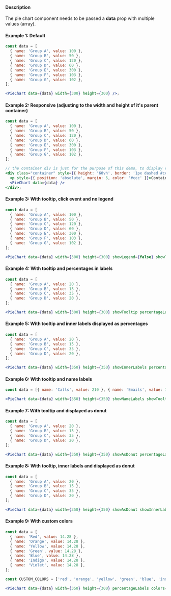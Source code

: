 #### Description

The pie chart component needs to be passed a **data** prop with multiple values (array).

#### Example 1: Default

```jsx
const data = [
  { name: 'Group A', value: 100 },
  { name: 'Group B', value: 50 },
  { name: 'Group C', value: 120 },
  { name: 'Group D', value: 60 },
  { name: 'Group E', value: 300 },
  { name: 'Group F', value: 103 },
  { name: 'Group G', value: 102 },
];

<PieChart data={data} width={300} height={300} />;
```

#### Example 2: Responsive (adjusting to the width and height of it's parent container)

```jsx
const data = [
  { name: 'Group A', value: 100 },
  { name: 'Group B', value: 50 },
  { name: 'Group C', value: 120 },
  { name: 'Group D', value: 60 },
  { name: 'Group E', value: 300 },
  { name: 'Group F', value: 103 },
  { name: 'Group G', value: 102 },
];

// the container div is just for the purpose of this demo, to display responsiveness of the component
<div class="container" style={{ height: '60vh', border: '1px dashed #ccc' }}>
  <p style={{ position: 'absolute', margin: 5, color: '#ccc' }}>Container</p>
  <PieChart data={data} />
</div>;
```

#### Example 3: With tooltip, click event and no legend

```jsx
const data = [
  { name: 'Group A', value: 100 },
  { name: 'Group B', value: 50 },
  { name: 'Group C', value: 120 },
  { name: 'Group D', value: 60 },
  { name: 'Group E', value: 300 },
  { name: 'Group F', value: 103 },
  { name: 'Group G', value: 102 },
];

<PieChart data={data} width={300} height={300} showLegend={false} showTooltip onClick={() => alert('Clicked!')} />;
```

#### Example 4: With tooltip and percentages in labels

```jsx
const data = [
  { name: 'Group A', value: 20 },
  { name: 'Group B', value: 15 },
  { name: 'Group C', value: 35 },
  { name: 'Group D', value: 20 },
];

<PieChart data={data} width={300} height={300} showTooltip percentageLabels />;
```

#### Example 5: With tooltip and inner labels displayed as percentages

```jsx
const data = [
  { name: 'Group A', value: 20 },
  { name: 'Group B', value: 15 },
  { name: 'Group C', value: 35 },
  { name: 'Group D', value: 20 },
];

<PieChart data={data} width={350} height={350} showInnerLabels percentageLabels showTooltip />;
```

#### Example 6: With tooltip and name labels

```jsx
const data = [{ name: 'Calls', value: 210 }, { name: 'Emails', value: 15 }, { name: 'Other', value: 45 }];

<PieChart data={data} width={350} height={350} showNameLabels showTooltip />;
```

#### Example 7: With tooltip and displayed as donut

```jsx
const data = [
  { name: 'Group A', value: 20 },
  { name: 'Group B', value: 15 },
  { name: 'Group C', value: 35 },
  { name: 'Group D', value: 20 },
];

<PieChart data={data} width={350} height={350} showAsDonut percentageLabels showTooltip />;
```

#### Example 8: With tooltip, inner labels and displayed as donut

```jsx
const data = [
  { name: 'Group A', value: 20 },
  { name: 'Group B', value: 15 },
  { name: 'Group C', value: 35 },
  { name: 'Group D', value: 20 },
];

<PieChart data={data} width={350} height={350} showAsDonut showInnerLabels percentageLabels showTooltip />;
```

#### Example 9: With custom colors

```jsx
const data = [
  { name: 'Red', value: 14.28 },
  { name: 'Orange', value: 14.28 },
  { name: 'Yellow', value: 14.28 },
  { name: 'Green', value: 14.28 },
  { name: 'Blue', value: 14.28 },
  { name: 'Indigo', value: 14.28 },
  { name: 'Violet', value: 14.28 },
];

const CUSTOM_COLORS = ['red', 'orange', 'yellow', 'green', 'blue', 'indigo', 'violet'];

<PieChart data={data} width={350} height={300} percentageLabels colors={CUSTOM_COLORS} />;
```

